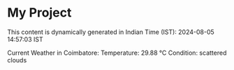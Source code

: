 # My Project

This content is dynamically generated in Indian Time (IST): 2024-08-05 14:57:03 IST


Current Weather in Coimbatore:
Temperature: 29.88 °C
Condition: scattered clouds
